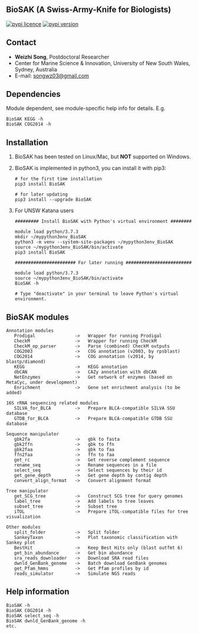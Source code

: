 
## BioSAK (A Swiss-Army-Knife for Biologists)

[![pypi licence ](https://img.shields.io/pypi/l/BioSAK.svg)](https://opensource.org/licenses/gpl-3.0.html)
[![pypi version ](https://img.shields.io/pypi/v/BioSAK.svg)](https://pypi.python.org/pypi/BioSAK) 

Contact
---

+ **Weizhi Song**, Postdoctoral Researcher
+ Center for Marine Science & Innovation, University of New South Wales, Sydney, Australia
+ E-mail: songwz03@gmail.com

Dependencies
---

Module dependent, see module-specific help info for details. E.g.

    BioSAK KEGG -h
    BioSAK COG2014 -h

Installation
---

1. BioSAK has been tested on Linux/Mac, but **NOT** supported on Windows.

1. BioSAK is implemented in python3, you can install it with pip3:

       # for the first time installation
       pip3 install BioSAK
      
       # for later updating
       pip3 install --upgrade BioSAK
      
1. For UNSW Katana users

       ######### Install BioSAK with Python's virtual environment ########

       module load python/3.7.3
       mkdir ~/mypython3env_BioSAK
       python3 -m venv --system-site-packages ~/mypython3env_BioSAK
       source ~/mypython3env_BioSAK/bin/activate
       pip3 install BioSAK

       ####################### For later running #########################

       module load python/3.7.3
       source ~/mypython3env_BioSAK/bin/activate
       BioSAK -h
              
       # Type "deactivate" in your terminal to leave Python's virtual environment.


BioSAK modules
---

    Annotation modules
       Prodigal               ->   Wrapper for running Prodigal
       CheckM                 ->   Wrapper for running CheckM
       CheckM_op_parser       ->   Parse (combined) CheckM outputs
       COG2003                ->   COG annotation (v2003, by rpsblast)
       COG2014                ->   COG annotation (v2014, by blastp/diamond)
       KEGG                   ->   KEGG annotation
       dbCAN                  ->   CAZy annotation with dbCAN
       NetEnzymes             ->   Get network of enzymes (based on MetaCyc, under development)   
       Enrichment             ->   Gene set enrichment analysis (to be added)
    
    16S rRNA sequencing related modules
       SILVA_for_BLCA         ->   Prepare BLCA-compatible SILVA SSU database
       GTDB_for_BLCA          ->   Prepare BLCA-compatible GTDB SSU database
       
    Sequence manipulator
       gbk2fa                 ->   gbk to fasta
       gbk2ffn                ->   gbk to ffn
       gbk2faa                ->   gbk to faa
       ffn2faa                ->   ffn to faa
       get_rc                 ->   Get reverse complement sequence
       rename_seq             ->   Rename sequences in a file
       select_seq             ->   Select sequences by their id
       get_gene_depth         ->   Get gene depth by contig depth
       convert_align_format   ->   Convert alignment format

    Tree manipulator
       get_SCG_tree           ->   Construct SCG tree for query genomes
       label_tree             ->   Add labels to tree leaves
       subset_tree            ->   Subset tree
       iTOL                   ->   Prepare iTOL-compatible files for tree visualization
         
    Other modules
       split_folder           ->   Split folder
       SankeyTaxon            ->   Plot taxonomic classification with Sankey plot
       BestHit                ->   Keep Best Hits only (blast outfmt 6)
       get_bin_abundance      ->   Get bin abundance
       sra_reads_downloader   ->   Download SRA read files
       dwnld_GenBank_genome   ->   Batch download GenBank genomes
       get_Pfam_hmms          ->   Get Pfam profiles by id
       reads_simulator        ->   Simulate NGS reads

Help information
---

    BioSAK -h
    BioSAK COG2014 -h
    BioSAK select_seq -h
    BioSAK dwnld_GenBank_genome -h
    etc.

